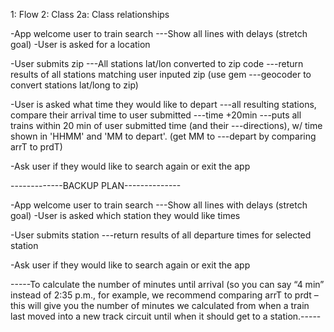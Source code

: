 1: Flow
2: Class
    2a: Class relationships

-App welcome user to train search
---Show all lines with delays (stretch goal)
-User is asked for a location

-User submits zip
---All stations lat/lon converted to zip code
---return results of all stations matching user inputed zip (use gem ---geocoder to convert stations lat/long to zip)

-User is asked what time they would like to depart
---all resulting stations, compare their arrival time to user submitted ---time +20min
---puts all trains within 20 min of user submitted time (and their ---directions), w/ time shown in 'HHMM' and 'MM to depart'. (get MM to ---depart by comparing arrT to prdT)

-Ask user if they would like to search again or exit the app


-------------BACKUP PLAN--------------

-App welcome user to train search
---Show all lines with delays (stretch goal)
-User is asked which station they would like times

-User submits station
---return results of all departure times for selected station

-Ask user if they would like to search again or exit the app






-----To calculate the number of minutes until arrival (so you can say “4 min” instead of 2:35 p.m., for example, we recommend comparing arrT to prdt – this will give you the number of minutes we calculated from when a train last moved into a new track circuit until when it should get to a station.-----